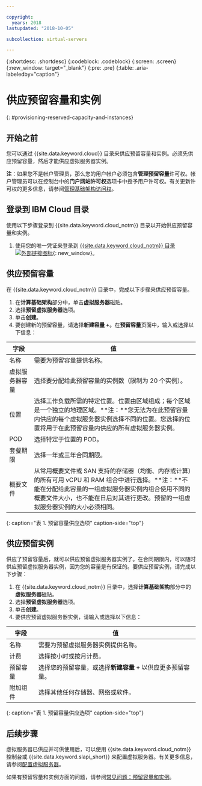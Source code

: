 ```yaml
---

copyright:
  years: 2018
lastupdated: "2018-10-05"

subcollection: virtual-servers

---
```


{:shortdesc: .shortdesc}
{:codeblock: .codeblock}
{:screen: .screen}
{:new_window: target="_blank"}
{:pre: .pre}
{:table: .aria-labeledby="caption"}

# 供应预留容量和实例
{: #provisioning-reserved-capacity-and-instances}

## 开始之前

您可以通过 {{site.data.keyword.cloud}} 目录来供应预留容量和实例。必须先供应预留容量，然后才能供应虚拟服务器实例。

**注**：如果您不是帐户管理员，那么您的用户帐户必须包含**管理预留容量**许可权。帐户管理员可以在控制台中的**门户网站许可权**选项卡中授予用户许可权。有关更新许可权的更多信息，请参阅[管理基础架构访问权](/docs/iam?topic=iam-mngclassicinfra)。

## 登录到 IBM Cloud 目录

使用以下步骤登录到 {{site.data.keyword.cloud_notm}} 目录以开始供应预留容量和实例。

  1. 使用您的唯一凭证来登录到 [{{site.data.keyword.cloud_notm}} 目录 ![外部链接图标](../icons/launch-glyph.svg "外部链接图标")](https://console.bluemix.net/catalog/){: new_window}。

## 供应预留容量

在 {{site.data.keyword.cloud_notm}} 目录中，完成以下步骤来供应预留容量。

  1. 在**计算基础架构**部分中，单击**虚拟服务器**磁贴。
  2. 选择**预留虚拟服务器**选项。
  3. 单击**创建**。
  4. 要创建新的预留容量，请选择**新建容量 +**。在**预留容量**页面中，输入或选择以下信息：

|字段|值|                                                                                                                                                                                                                                                                                                                                 
| ----------------------- | ------------------- |
|名称|需要为预留容量提供名称。|                                                                                                                                                                                                                                                                                                       
|虚拟服务器容量|选择要分配给此预留容量的实例数（限制为 20 个实例）。|                                                                                                                                                                                                                                                
|位置|选择工作负载所需的特定位置。位置由区域组成；每个区域是一个独立的地理区域。**注：**您无法为在此预留容量内供应的每个虚拟服务器实例选择不同的位置。您选择的位置将用于在此预留容量内供应的所有虚拟服务器实例。|
|POD|选择特定于位置的 POD。|
|套餐期限|选择一年或三年合同期限。|                                                                                                                                                                                                                                                                                            
|概要文件|从常用概要文件或 SAN 支持的存储器（均衡、内存或计算）的所有可用 vCPU 和 RAM 组合中进行选择。**注：**不能在分配给此容量的一组虚拟服务器实例内组合使用不同的概要文件大小，也不能在日后对其进行更改。预留的一组虚拟服务器实例的大小必须相同。|
{: caption="表 1. 预留容量供应选项" caption-side="top"}


## 供应预留实例

供应了预留容量后，就可以供应预留虚拟服务器实例了。在合同期限内，可以随时供应预留虚拟服务器实例，因为您的容量是有保证的。要供应预留实例，请完成以下步骤：

1. 在 {{site.data.keyword.cloud_notm}} 目录中，选择**计算基础架构**部分中的**虚拟服务器**磁贴。
2. 选择**预留虚拟服务器**选项。
3. 单击**创建**。
4. 要供应预留虚拟服务器实例，请输入或选择以下信息：

|字段|值|                                                                                                                                                                                                                                                                                                                                 
| ------------------------- | ------------------- |
|名称|需要为预留虚拟服务器实例提供名称。|                                                                                                                                                                                                                                                                                                       
|计费|选择按小时或按月计费。|                                                                                                                                                                                                                                                
|预留容量|选择您的预留容量，或选择**新建容量 +** 以供应更多预留容量。|                                                                                                                                                                                                     
|附加组件|选择其他任何存储器、网络或软件。|                                                                                                                                                                                                                                                                                            
{: caption="表 1. 预留容量供应选项" caption-side="top"}

## 后续步骤

虚拟服务器已供应并可供使用后，可以使用 {{site.data.keyword.cloud_notm}} 控制台或 {{site.data.keyword.slapi_short}} 来配置虚拟服务器。有关更多信息，请参阅[配置虚拟服务器](/docs/vsi?topic=virtual-servers-configuring-virtual-servers#configuring-virtual-servers)。

如果有预留容量和实例方面的问题，请参阅[常见问题：预留容量和实例](/docs/vsi?topic=virtual-servers-faqs-reserved-capacity-and-instances#faqs-reserved-capacity-and-instances)。 
